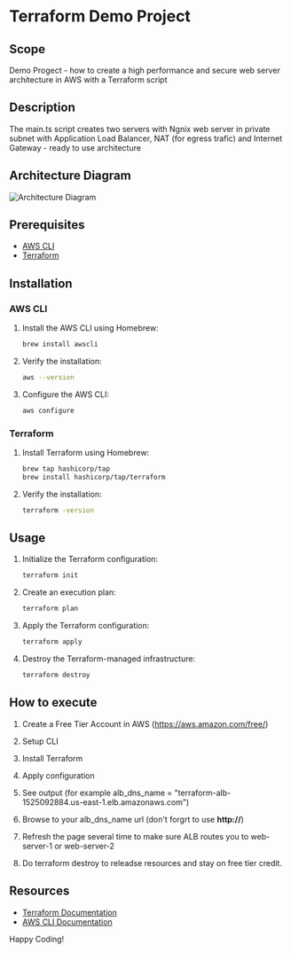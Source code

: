 # Terraform Demo Project

## Scope

Demo Progect - how to create a high performance and secure web server architecture in AWS with a Terraform script 

## Description

The main.ts script creates two servers with Ngnix web server in private subnet with Application Load Balancer, NAT (for egress trafic) and Internet Gateway - ready to use architecture

## Architecture Diagram

![Architecture Diagram](Resourses/Terraform-Demo.png)

## Prerequisites

- [AWS CLI](https://aws.amazon.com/cli/)
- [Terraform](https://www.terraform.io/)

## Installation

### AWS CLI

1. Install the AWS CLI using Homebrew:
    ```sh
    brew install awscli
    ```

2. Verify the installation:
    ```sh
    aws --version
    ```

3. Configure the AWS CLI:
    ```sh
    aws configure
    ```

### Terraform

1. Install Terraform using Homebrew:
    ```sh
    brew tap hashicorp/tap
    brew install hashicorp/tap/terraform
    ```

2. Verify the installation:
    ```sh
    terraform -version
    ```

## Usage

1. Initialize the Terraform configuration:
    ```sh
    terraform init
    ```

2. Create an execution plan:
    ```sh
    terraform plan
    ```

3. Apply the Terraform configuration:
    ```sh
    terraform apply
    ```

4. Destroy the Terraform-managed infrastructure:
    ```sh
    terraform destroy
    ```
## How to execute

1. Create a Free Tier Account in AWS (https://aws.amazon.com/free/)

2. Setup CLI

3. Install Terraform

4. Apply configuration

5. See output (for example alb_dns_name = "terraform-alb-1525092884.us-east-1.elb.amazonaws.com")

6. Browse to your alb_dns_name url (don't forgrt to use **http://**)

7. Refresh the page several time to make sure ALB routes you to web-server-1 or web-server-2

8. Do terraform destroy to releadse resources and stay on free tier credit.


## Resources

- [Terraform Documentation](https://www.terraform.io/docs/)
- [AWS CLI Documentation](https://docs.aws.amazon.com/cli/latest/userguide/cli-configure-quickstart.html)

Happy Coding!
